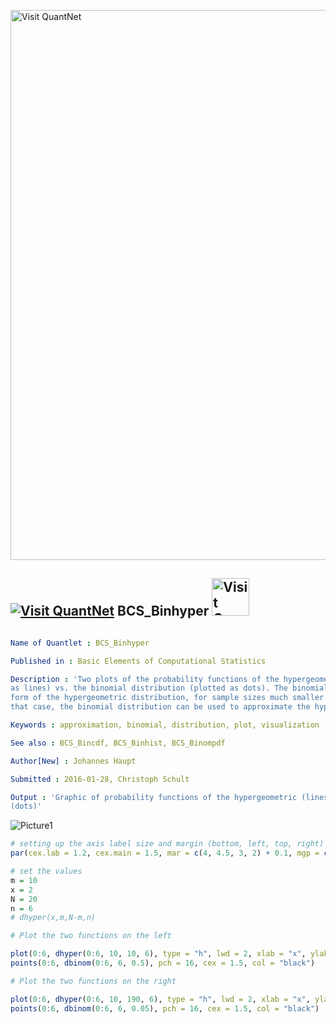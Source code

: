 
[<img src="https://github.com/QuantLet/Styleguide-and-FAQ/blob/master/pictures/banner.png" width="880" alt="Visit QuantNet">](http://quantlet.de/index.php?p=info)

## [<img src="https://github.com/QuantLet/Styleguide-and-Validation-procedure/blob/master/pictures/qloqo.png" alt="Visit QuantNet">](http://quantlet.de/) **BCS_Binhyper** [<img src="https://github.com/QuantLet/Styleguide-and-Validation-procedure/blob/master/pictures/QN2.png" width="60" alt="Visit QuantNet 2.0">](http://quantlet.de/d3/ia)

```yaml

Name of Quantlet : BCS_Binhyper

Published in : Basic Elements of Computational Statistics

Description : 'Two plots of the probability functions of the hypergeometric distribution (plotted
as lines) vs. the binomial distribution (plotted as dots). The binomial distribution is a limiting
form of the hypergeometric distribution, for sample sizes much smaller than population size. In
that case, the binomial distribution can be used to approximate the hypergeometric distribution.'

Keywords : approximation, binomial, distribution, plot, visualization

See also : BCS_Bincdf, BCS_Binhist, BCS_Binompdf

Author[New] : Johannes Haupt

Submitted : 2016-01-28, Christoph Schult

Output : 'Graphic of probability functions of the hypergeometric (lines) vs. binomial distribution
(dots)'

```

![Picture1](BCS_Binhyper.png)


```r
# setting up the axis label size and margin (bottom, left, top, right)
par(cex.lab = 1.2, cex.main = 1.5, mar = c(4, 4.5, 3, 2) + 0.1, mgp = c(2.8, 1, 0), mfrow = c(1, 2))

# set the values
m = 10
x = 2
N = 20
n = 6
# dhyper(x,m,N-m,n)

# Plot the two functions on the left

plot(0:6, dhyper(0:6, 10, 10, 6), type = "h", lwd = 2, xlab = "x", ylab = "Probability ", main = "H(6, 10, 20) vs. B(6, 0.5)")
points(0:6, dbinom(0:6, 6, 0.5), pch = 16, cex = 1.5, col = "black")

# Plot the two functions on the right

plot(0:6, dhyper(0:6, 10, 190, 6), type = "h", lwd = 2, xlab = "x", ylab = "Probability ", main = "H(6, 10, 200) vs. B(6, 0.05)")
points(0:6, dbinom(0:6, 6, 0.05), pch = 16, cex = 1.5, col = "black")
```
